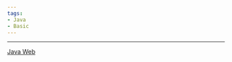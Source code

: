 ```yaml
---
tags:
- Java
- Basic
---
```

---
[Java Web](https://www.bilibili.com/video/BV1AS4y177xJ?p=1&vd_source=99b31898c1408d1d4c4fe207c39caefd)

